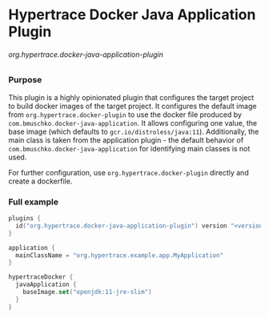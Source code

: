 
# Hypertrace Docker Java Application Plugin
###### org.hypertrace.docker-java-application-plugin

### Purpose
This plugin is a highly opinionated plugin that configures the target project to build docker images of the target project.
It configures the default image from `org.hypertrace.docker-plugin` to use the docker file produced by
`com.bmuschko.docker-java-application`. It allows configuring one value, the base image
(which defaults to `gcr.io/distroless/java:11`). Additionally, the main class is taken from the application plugin - the
default behavior of `com.bmuschko.docker-java-application` for identifying main classes is not used.

For further configuration, use `org.hypertrace.docker-plugin` directly and create a dockerfile.

### Full example

```kotlin
plugins {
  id("org.hypertrace.docker-java-application-plugin") version "<version>"
}

application {
  mainClassName = "org.hypertrace.example.app.MyApplication"
}

hypertraceDocker {
  javaApplication {
    baseImage.set("openjdk:11-jre-slim")
  }
}
```